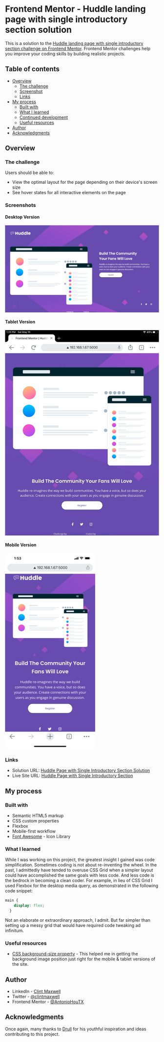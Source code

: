 # Frontend Mentor - Huddle landing page with single introductory section solution

This is a solution to the [Huddle landing page with single introductory section challenge on Frontend Mentor](https://www.frontendmentor.io/challenges/huddle-landing-page-with-a-single-introductory-section-B_2Wvxgi0). Frontend Mentor challenges help you improve your coding skills by building realistic projects. 

## Table of contents

- [Overview](#overview)
  - [The challenge](#the-challenge)
  - [Screenshot](#screenshot)
  - [Links](#links)
- [My process](#my-process)
  - [Built with](#built-with)
  - [What I learned](#what-i-learned)
  - [Continued development](#continued-development)
  - [Useful resources](#useful-resources)
- [Author](#author)
- [Acknowledgments](#acknowledgments)


## Overview

### The challenge

Users should be able to:

- View the optimal layout for the page depending on their device's screen size
- See hover states for all interactive elements on the page

### Screenshots
#### Desktop Version
![Completed Project](images/desktop_screenshot.jpg)

#### Tablet Version
![Completed Project](images/tablet_screenshot.jpg)
#### Mobile Version
![Completed Project](images/mobile_screenshot.jpg)

### Links

- Solution URL: [Huddle Page with Single Introductory Section Solution](https://www.frontendmentor.io/solutions/mobile-first-site-using-css-flexbox-R1qwJCpBE)
- Live Site URL: [Huddle Page with Single Introductory Section](https://antoniohoutx.github.io/huddle-landing-page-with-single-introductory-section-master/index.html)

## My process

### Built with

- Semantic HTML5 markup
- CSS custom properties
- Flexbox
- Mobile-first workflow
- [Font Awesome](https://fontawesome.com/) - Icon Library
### What I learned

While I was working on this project, the greatest insight I gained was code simplification.  Sometimes coding is not about re-inventing the wheel.  In the past, I admittedly have tended to overuse CSS Grid when a simpler layout could have accomplished the same goals with less code.  And less code is the bedrock in becoming a clean coder.  For example, in lieu of CSS Grid I used Flexbox for the desktop media query, as demonstrated in the following code snippet:

```css
main {
    display: flex;
  }
```

Not an elaborate or extraordinary approach, I admit.  But far simpler than setting up a messy grid that would have required code tweaking ad infinitum.

### Useful resources

- [CSS background-size property](https://www.w3schools.com/cssref/css3_pr_background-size.asp) - This helped me in getting the background image position just right for the mobile & tablet versions of the site.

## Author

- LinkedIn - [Clint Maxwell](https://www.linkedin.com/in/maxwellclint/)
- Twitter - [@clintmaxwell](https://www.twitter.com/clintmaxwell)
- Frontend Mentor - [@AntonioHouTX](https://www.frontendmentor.io/profile/AntonioHouTX)

## Acknowledgments

Once again, many thanks to [Drull](https://github.com/drull1000) for his youthful inspiration and ideas contributing to this project.
